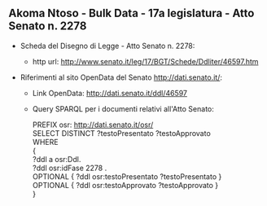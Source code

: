 ## Akoma Ntoso - Bulk Data - 17a legislatura - Atto Senato n. 2278 ##

* Scheda del Disegno di Legge - Atto Senato n. 2278:
	* http url: http://www.senato.it/leg/17/BGT/Schede/Ddliter/46597.htm

* Riferimenti al sito OpenData del Senato http://dati.senato.it/:
	* Link OpenData: http://dati.senato.it/ddl/46597
	* Query SPARQL per i documenti relativi all'Atto Senato:

        PREFIX osr: <http://dati.senato.it/osr/>  
		SELECT DISTINCT ?testoPresentato ?testoApprovato  
		WHERE  
		{  
		    ?ddl a osr:Ddl.  
		    ?ddl osr:idFase 2278 .  
		    OPTIONAL { ?ddl osr:testoPresentato ?testoPresentato }  
		    OPTIONAL { ?ddl osr:testoApprovato ?testoApprovato }  
		}
		